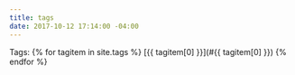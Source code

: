 ```yaml
---
title: tags
date: 2017-10-12 17:14:00 -04:00
---
```


Tags: 
{% for tagitem in site.tags  %} 
  [{{  tagitem[0] }}](#{{ tagitem[0] }}) 
{% endfor %}